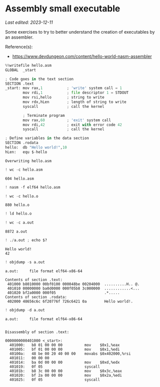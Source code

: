 # Assembly small executable

*Last edited: 2023-12-11*

Some exercises to try to better understand the creation of executables by an assembler.

Reference(s):
- <https://www.devdungeon.com/content/hello-world-nasm-assembler>


```python
%%writefile hello.asm
GLOBAL  _start 

; Code goes in the text section
SECTION .text
_start: mov rax,1           ; 'write' system call = 1
        mov rdi,1           ; file descriptor 1 = STDOUT
        mov rsi,hello       ; string to write
        mov rdx,hLen        ; length of string to write
        syscall             ; call the kernel

        ; Terminate program
        mov rax,60          ; 'exit' system call
        mov rdi,42          ; exit with error code 42
        syscall             ; call the kernel

; Define variables in the data section
SECTION .rodata
hello:  db "Hello world!",10
hLen:   equ $-hello
```

    Overwriting hello.asm



```python
! wc -c hello.asm
```

    604 hello.asm



```python
! nasm -f elf64 hello.asm
```


```python
! wc -c hello.o
```

    880 hello.o



```python
! ld hello.o
```


```python
! wc -c a.out
```

    8872 a.out



```python
! ./a.out ; echo $?
```

    Hello world!
    42



```python
! objdump -s a.out
```

    
    a.out:     file format elf64-x86-64
    
    Contents of section .text:
     401000 b8010000 00bf0100 000048be 00204000  ..........H.. @.
     401010 00000000 ba0d0000 000f05b8 3c000000  ............<...
     401020 bf2a0000 000f05                      .*.....         
    Contents of section .rodata:
     402000 48656c6c 6f20776f 726c6421 0a        Hello world!.   



```python
! objdump -d a.out
```

    
    a.out:     file format elf64-x86-64
    
    
    Disassembly of section .text:
    
    0000000000401000 <_start>:
      401000:	b8 01 00 00 00       	mov    $0x1,%eax
      401005:	bf 01 00 00 00       	mov    $0x1,%edi
      40100a:	48 be 00 20 40 00 00 	movabs $0x402000,%rsi
      401011:	00 00 00 
      401014:	ba 0d 00 00 00       	mov    $0xd,%edx
      401019:	0f 05                	syscall 
      40101b:	b8 3c 00 00 00       	mov    $0x3c,%eax
      401020:	bf 2a 00 00 00       	mov    $0x2a,%edi
      401025:	0f 05                	syscall 



```python

```
